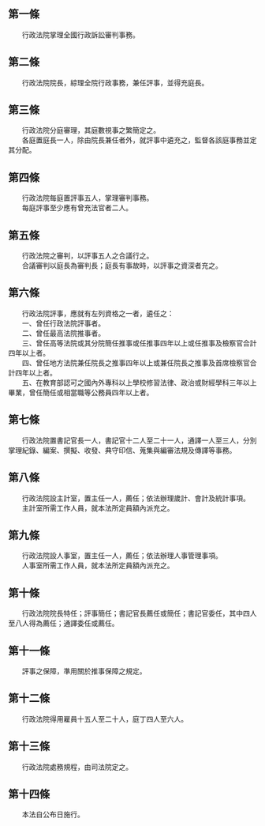 第一條 
-------
　　行政法院掌理全國行政訴訟審判事務。  


第二條 
-------
　　行政法院院長，綜理全院行政事務，兼任評事，並得充庭長。  


第三條 
-------
　　行政法院分庭審理，其庭數視事之繁簡定之。  
　　各庭置庭長一人，除由院長兼任者外，就評事中遴充之，監督各該庭事務並定其分配。  


第四條 
-------
　　行政法院每庭置評事五人，掌理審判事務。  
　　每庭評事至少應有曾充法官者二人。  


第五條 
-------
　　行政法院之審判，以評事五人之合議行之。  
　　合議審判以庭長為審判長；庭長有事故時，以評事之資深者充之。  


第六條 
-------
　　行政法院評事，應就有左列資格之一者，遴任之：  
　　一、曾任行政法院評事者。  
　　二、曾任最高法院推事者。  
　　三、曾任高等法院或其分院簡任推事或任推事四年以上或任推事及檢察官合計四年以上者。  
　　四、曾任地方法院兼任院長之推事四年以上或兼任院長之推事及首席檢察官合計四年以上者。  
　　五、在教育部認可之國內外專科以上學校修習法律、政治或財經學科三年以上畢業，曾任簡任或相當職等公務員四年以上者。  


第七條 
-------
　　行政法院置書記官長一人，書記官十二人至二十一人，通譯一人至三人，分別掌理紀錄、編案、撰擬、收發、典守印信、蒐集與編審法規及傳譯等事務。  


第八條 
-------
　　行政法院設主計室，置主任一人，薦任；依法辦理歲計、會計及統計事項。  
　　主計室所需工作人員，就本法所定員額內派充之。  


第九條 
-------
　　行政法院設人事室，置主任一人，薦任；依法辦理人事管理事項。  
　　人事室所需工作人員，就本法所定員額內派充之。  


第十條 
-------
　　行政法院院長特任；評事簡任；書記官長薦任或簡任；書記官委任，其中四人至八人得為薦任；通譯委任或薦任。  


第十一條 
---------
　　評事之保障，準用關於推事保障之規定。  


第十二條 
---------
　　行政法院得用雇員十五人至二十人，庭丁四人至六人。  


第十三條 
---------
　　行政法院處務規程，由司法院定之。  


第十四條 
---------
　　本法自公布日施行。